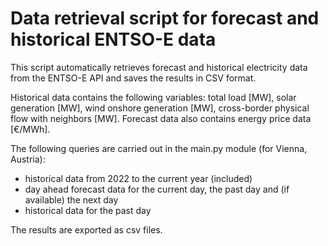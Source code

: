 # Data retrieval script for forecast and historical ENTSO-E data
This script automatically retrieves forecast and historical electricity data from the
ENTSO-E API and saves the results in CSV format.

Historical data contains the following variables: total load [MW], solar generation [MW],
wind onshore generation [MW], cross-border physical flow with neighbors [MW].
Forecast data also contains energy price data [€/MWh].

The following queries are carried out in the main.py module (for Vienna, Austria):
- historical data from 2022 to the current year (included)
- day ahead forecast data for the current day, the past day and (if available) the next
day
- historical data for the past day

The results are exported as csv files.